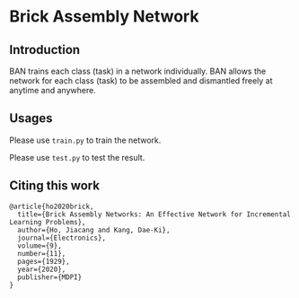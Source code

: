 # Brick Assembly Network
## Introduction
BAN trains each class (task) in a network individually.
BAN allows the network for each class (task) to be assembled and dismantled freely at anytime and anywhere.

## Usages
Please use `train.py` to train the network.

Please use `test.py` to test the result.

## Citing this work
```
@article{ho2020brick,
  title={Brick Assembly Networks: An Effective Network for Incremental Learning Problems},
  author={Ho, Jiacang and Kang, Dae-Ki},
  journal={Electronics},
  volume={9},
  number={11},
  pages={1929},
  year={2020},
  publisher={MDPI}
}
```
